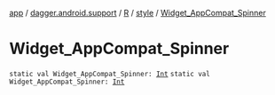 [app](../../../index.md) / [dagger.android.support](../../index.md) / [R](../index.md) / [style](index.md) / [Widget_AppCompat_Spinner](./-widget_-app-compat_-spinner.md)

# Widget_AppCompat_Spinner

`static val Widget_AppCompat_Spinner: `[`Int`](https://kotlinlang.org/api/latest/jvm/stdlib/kotlin/-int/index.html)
`static val Widget_AppCompat_Spinner: `[`Int`](https://kotlinlang.org/api/latest/jvm/stdlib/kotlin/-int/index.html)